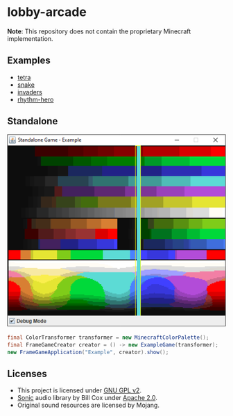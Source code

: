 lobby-arcade
============

**Note**: This repository does not contain the proprietary Minecraft implementation.

## Examples

* [tetra](https://github.com/RewisServer/lobby-arcade-tetra)
* [snake](https://github.com/RewisServer/lobby-arcade-snake)
* [invaders](https://github.com/RewisServer/lobby-arcade-invaders)
* [rhythm-hero](https://github.com/RewisServer/lobby-arcade-rhythm-hero)

## Standalone

![](.gitlab/assets/standalone.png)

```java
final ColorTransformer transformer = new MinecraftColorPalette();
final FrameGameCreator creator = () -> new ExampleGame(transformer);
new FrameGameApplication("Example", creator).show();
```

## Licenses

* This project is licensed under [GNU GPL v2](./LICENSE).
* [Sonic](https://github.com/waywardgeek/sonic) audio library by Bill Cox under [Apache 2.0](https://www.apache.org/licenses/LICENSE-2.0).
* Original sound resources are licensed by Mojang.
